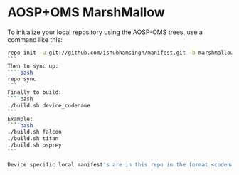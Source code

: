 AOSP+OMS MarshMallow
===========

To initialize your local repository using the AOSP-OMS trees, use a command like this:
````bash
repo init -u git://github.com/ishubhamsingh/manifest.git -b marshmallow
```
Then to sync up:
````bash
repo sync
```
Finally to build:
````bash
./build.sh device_codename
```
Example:
````bash
./build.sh falcon
./build.sh titan
./build.sh osprey
```

Device specific local manifest's are in this repo in the format <codename>.xml
